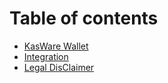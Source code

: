 # Table of contents

* [KasWare Wallet](README.md)
* [Integration](Integration.md)
* [Legal DisClaimer](LegalDisClaimer.md)
